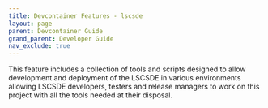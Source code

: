 ```yaml
---
title: Devcontainer Features - lscsde
layout: page
parent: Devcontainer Guide
grand_parent: Developer Guide
nav_exclude: true
---
```


This feature includes a collection of tools and scripts designed to allow development and deployment of the LSCSDE in various environments allowing LSCSDE developers, testers and release managers to work on this project with all the tools needed at their disposal.


